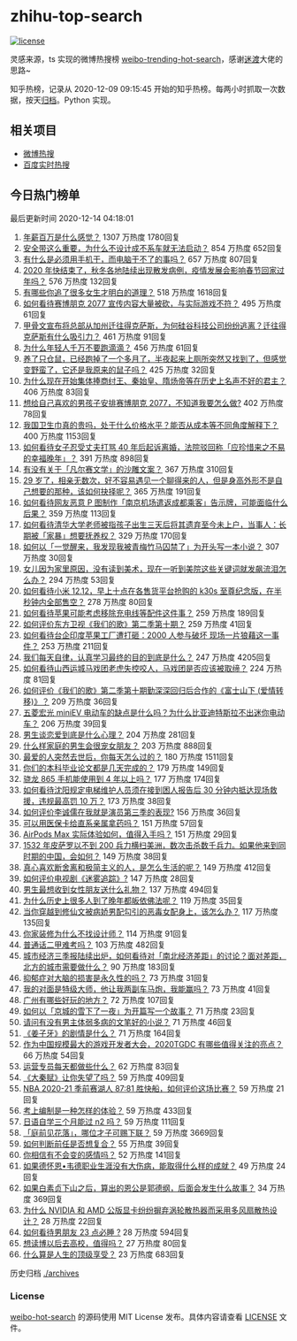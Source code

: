 # zhihu-top-search

[![license](https://img.shields.io/github/license/Arrackisarookie/zhihu-top-search)](https://github.com/Arrackisarookie/zhihu-top-search/blob/master/LICENSE)

灵感来源，ts 实现的微博热搜榜 [weibo-trending-hot-search](https://github.com/justjavac/weibo-trending-hot-search)，感谢[迷渡](https://github.com/justjavac)大佬的思路~

知乎热榜，记录从 2020-12-09 09:15:45 开始的知乎热榜。每两小时抓取一次数据，按天[归档](./archives)。Python 实现。

## 相关项目
+ [微博热搜](https://github.com/Arrackisarookie/weibo-hot-search)
+ [百度实时热搜](https://github.com/Arrackisarookie/baidu-hot-search)

## 今日热门榜单

<!-- Rank Begin -->

最后更新时间 2020-12-14 04:18:01

1. [年薪百万是什么感觉？](https://www.zhihu.com/question/394637216) 1307 万热度 1780回复
1. [安全带这么重要，为什么不设计成不系车就无法启动？](https://www.zhihu.com/question/30162877) 854 万热度 652回复
1. [有什么是必须用手机干，而电脑干不了的事吗？](https://www.zhihu.com/question/433696129) 657 万热度 807回复
1. [2020 年快结束了，秋冬各地陆续出现散发病例，疫情发展会影响春节回家过年吗？](https://www.zhihu.com/question/434611425) 576 万热度 132回复
1. [有哪些你追了很多女生才明白的道理？](https://www.zhihu.com/question/385019055) 518 万热度 1618回复
1. [如何看待赛博朋克 2077 宣传内容大量被砍，与实际游戏不符？](https://www.zhihu.com/question/434610780) 495 万热度 61回复
1. [甲骨文宣布将总部从加州迁往得克萨斯，为何硅谷科技公司纷纷逃离？迁往得克萨斯有什么吸引力？](https://www.zhihu.com/question/434610442) 461 万热度 91回复
1. [为什么年轻人千万不要跑滴滴？](https://www.zhihu.com/question/423086415) 456 万热度 61回复
1. [养了只仓鼠，已经跑掉了一个多月了，半夜起来上厕所突然又找到了，但感觉变野蛮了，它还是我原来的鼠子吗？](https://www.zhihu.com/question/433521540) 425 万热度 32回复
1. [为什么现在开始集体捧商纣王、秦始皇、隋炀帝等在历史上名声不好的君主？](https://www.zhihu.com/question/63848511) 406 万热度 83回复
1. [想给自己喜欢的男孩子安排赛博朋克 2077，不知道我要怎么做?](https://www.zhihu.com/question/434256025) 402 万热度 78回复
1. [我国卫生巾真的贵吗，处于什么价格水平？能否从成本等不同角度解释下？](https://www.zhihu.com/question/418037409) 400 万热度 1153回复
1. [如何看待女子忍受丈夫打骂 40 年后起诉离婚，法院驳回称「应珍惜来之不易的幸福晚年」？](https://www.zhihu.com/question/434543281) 391 万热度 898回复
1. [有没有关于「凡尔赛文学」的沙雕文案？](https://www.zhihu.com/question/429548386) 367 万热度 310回复
1. [29 岁了，相亲无数次，好不容易遇见一个聊得来的人，但是身高外形不是自己想要的那种，该如何抉择呢？](https://www.zhihu.com/question/422905675) 365 万热度 191回复
1. [如何看待网友恶意 P 图制作「南京机场遣返成都乘客」告示牌，可能面临什么后果？](https://www.zhihu.com/question/434514806) 359 万热度 113回复
1. [如何看待清华大学老师被指孩子出生三天后将其遗弃至今未上户，当事人：长期被「家暴」想要抚养权？](https://www.zhihu.com/question/434516431) 329 万热度 170回复
1. [如何以「一觉醒来，我发现我被青梅竹马囚禁了」为开头写一本小说？](https://www.zhihu.com/question/434057045) 307 万热度 30回复
1. [女儿因为家里原因，没有读到美术，现在一听到美院这些关键词就发飙流泪怎么办？](https://www.zhihu.com/question/433926326) 294 万热度 53回复
1. [如何看待小米 12.12，早上十点在各售货平台抢购的 k30s 至尊纪念版，在半秒钟内全部售空？](https://www.zhihu.com/question/434505604) 278 万热度 80回复
1. [如何看待苹果可能考虑移除充电线等配件这件事？](https://www.zhihu.com/question/434207581) 259 万热度 189回复
1. [如何评价东方卫视《我们的歌》第二季第十期？](https://www.zhihu.com/question/434705812) 259 万热度 41回复
1. [如何看待台企印度苹果工厂遭打砸：2000 人参与破坏 现场一片狼藉这一事件？](https://www.zhihu.com/question/434621325) 253 万热度 211回复
1. [我们每天自律，认真学习最终的目的到底是什么？](https://www.zhihu.com/question/341125873) 247 万热度 4205回复
1. [如何看待山西运城马戏团老虎失控咬人，马戏团是否应该被取缔？](https://www.zhihu.com/question/434496090) 224 万热度 81回复
1. [如何评价《我们的歌》第二季第十期勤深深回归后合作的《富士山下 (爱情转移)》？](https://www.zhihu.com/question/434708667) 209 万热度 36回复
1. [五菱宏光 miniEV 电动车的缺点是什么吗？为什么比亚迪特斯拉不出迷你电动车？](https://www.zhihu.com/question/430633799) 206 万热度 39回复
1. [男生谈恋爱到底是什么心理？](https://www.zhihu.com/question/377107055) 204 万热度 281回复
1. [什么样家庭的男生会很宠女朋友？](https://www.zhihu.com/question/313152078) 203 万热度 888回复
1. [最爱的人突然去世后，你每天怎么过的？](https://www.zhihu.com/question/326414267) 180 万热度 1511回复
1. [你们的本科毕业论文都是几天完成的？](https://www.zhihu.com/question/275580447) 179 万热度 149回复
1. [骁龙 865 手机能使用到 4 年以上吗？](https://www.zhihu.com/question/427117777) 177 万热度 174回复
1. [如何看待沈阳规定电梯维护人员须在接到困人报告后 30 分钟内抵达现场救援，违规最高罚 10 万？](https://www.zhihu.com/question/434517976) 173 万热度 38回复
1. [如何评价李诚儒在我就是演员第三季的表现?](https://www.zhihu.com/question/434577614) 156 万热度 36回复
1. [可以用医保卡给直系亲属拿药吗？](https://www.zhihu.com/question/314496706) 151 万热度 57回复
1. [AirPods Max 实际体验如何，值得入手吗？](https://www.zhihu.com/question/434246714) 151 万热度 29回复
1. [1532 年皮萨罗以不到 200 兵力横扫美洲，数次击杀数千兵力。如果他来到同时期的中国，会如何？](https://www.zhihu.com/question/433699326) 149 万热度 38回复
1. [真心喜欢断舍离和极简主义的人，是怎么生活的呢？](https://www.zhihu.com/question/381586426) 149 万热度 412回复
1. [如何评价电视剧《迷雾追踪》?](https://www.zhihu.com/question/392102916) 147 万热度 28回复
1. [男生最想收到女性朋友送什么礼物？](https://www.zhihu.com/question/25312138) 137 万热度 494回复
1. [为什么历史上很多人到了晚年都皈依佛法呢？](https://www.zhihu.com/question/53190007) 119 万热度 35回复
1. [当你穿越到修仙文被病娇男配勾引的恶毒女配身上，该怎么办？](https://www.zhihu.com/question/411691149) 117 万热度 135回复
1. [你家装修为什么不找设计师？](https://www.zhihu.com/question/428043723) 114 万热度 91回复
1. [普通话二甲难考吗？](https://www.zhihu.com/question/296008893) 103 万热度 482回复
1. [城市经济三季报陆续出炉，如何看待对「南北经济差距」的讨论？面对差距，北方的城市需要做什么？](https://www.zhihu.com/question/434197542) 90 万热度 183回复
1. [抑郁症对大脑的损害是永久性的吗？](https://www.zhihu.com/question/39967150) 73 万热度 31回复
1. [我的对面是特级大师，他让我两副车马炮，我能赢吗？](https://www.zhihu.com/question/432545404) 73 万热度 41回复
1. [广州有哪些好玩的地方？](https://www.zhihu.com/question/19595252) 72 万热度 107回复
1. [如何以「京城的雪下了一夜」为开篇写一个故事？](https://www.zhihu.com/question/400426718) 71 万热度 23回复
1. [请问有没有男主体弱多病的文笔好的小说？](https://www.zhihu.com/question/276683208) 71 万热度 46回复
1. [《姜子牙》的剧情是什么？](https://www.zhihu.com/question/423732561) 71 万热度 164回复
1. [作为中国规模最大的游戏开发者大会，2020TGDC 有哪些值得关注的亮点？](https://www.zhihu.com/question/433406824) 66 万热度 54回复
1. [运营专员每天都做些什么？](https://www.zhihu.com/question/22155136) 62 万热度 83回复
1. [《大秦赋》让你失望了吗？](https://www.zhihu.com/question/433283289) 59 万热度 409回复
1. [NBA 2020-21 季前赛湖人 87:81 胜快船，如何评价这场比赛？](https://www.zhihu.com/question/434487194) 59 万热度 21回复
1. [考上编制是一种怎样的体验？](https://www.zhihu.com/question/64229374) 59 万热度 433回复
1. [日语自学三个月能过 n2 吗？](https://www.zhihu.com/question/272033939) 59 万热度 111回复
1. [「庭前见花落」，哪位才子可赐下联？](https://www.zhihu.com/question/427709608) 59 万热度 3669回复
1. [如何判断前任是否想复合？](https://www.zhihu.com/question/285513926) 55 万热度 39回复
1. [你相信有不会变的感情吗？](https://www.zhihu.com/question/434132500) 52 万热度 141回复
1. [如果德怀恩•韦德职业生涯没有大伤病，能取得什么样的成就？](https://www.zhihu.com/question/434297195) 49 万热度 24回复
1. [如果白素贞下山之后，算出的恩公是郭德纲，后面会发生什么故事？](https://www.zhihu.com/question/432038058) 34 万热度 369回复
1. [为什么 NVIDIA 和 AMD 公版显卡纷纷摒弃涡轮散热器而采用多风扇散热设计？](https://www.zhihu.com/question/434410822) 28 万热度 22回复
1. [如何看待男朋友 23 点必睡 ?](https://www.zhihu.com/question/365619051) 28 万热度 594回复
1. [想读博以后去高校，值得吗？](https://www.zhihu.com/question/429599392) 27 万热度 80回复
1. [什么算是人生的顶级享受？](https://www.zhihu.com/question/56328597) 23 万热度 683回复
<!-- Rank End -->

历史归档 [./archives](./archives)

### License

[weibo-hot-search](https://github.com/Arrackisarookie/zhihu-top-search) 的源码使用 MIT License 发布。具体内容请查看 [LICENSE](./LICENSE) 文件。
